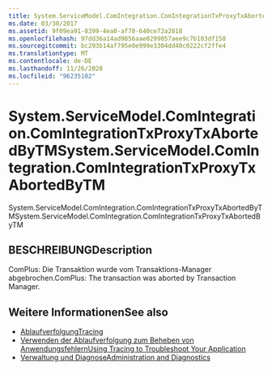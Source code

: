 ```yaml
---
title: System.ServiceModel.ComIntegration.ComIntegrationTxProxyTxAbortedByTM
ms.date: 03/30/2017
ms.assetid: 9f09ea91-8399-4ea0-af70-640ce72a2018
ms.openlocfilehash: 97dd36a14ad9856aae0299057aee9c7b103df158
ms.sourcegitcommit: bc293b14af795e0e999e3304dd40c0222cf2ffe4
ms.translationtype: MT
ms.contentlocale: de-DE
ms.lasthandoff: 11/26/2020
ms.locfileid: "96235102"
---
```

# <a name="systemservicemodelcomintegrationcomintegrationtxproxytxabortedbytm"></a><span data-ttu-id="12d7b-102">System.ServiceModel.ComIntegration.ComIntegrationTxProxyTxAbortedByTM</span><span class="sxs-lookup"><span data-stu-id="12d7b-102">System.ServiceModel.ComIntegration.ComIntegrationTxProxyTxAbortedByTM</span></span>

<span data-ttu-id="12d7b-103">System.ServiceModel.ComIntegration.ComIntegrationTxProxyTxAbortedByTM</span><span class="sxs-lookup"><span data-stu-id="12d7b-103">System.ServiceModel.ComIntegration.ComIntegrationTxProxyTxAbortedByTM</span></span>  
  
## <a name="description"></a><span data-ttu-id="12d7b-104">BESCHREIBUNG</span><span class="sxs-lookup"><span data-stu-id="12d7b-104">Description</span></span>  

 <span data-ttu-id="12d7b-105">ComPlus: Die Transaktion wurde vom Transaktions-Manager abgebrochen.</span><span class="sxs-lookup"><span data-stu-id="12d7b-105">ComPlus: The transaction was aborted by Transaction Manager.</span></span>  
  
## <a name="see-also"></a><span data-ttu-id="12d7b-106">Weitere Informationen</span><span class="sxs-lookup"><span data-stu-id="12d7b-106">See also</span></span>

- [<span data-ttu-id="12d7b-107">Ablaufverfolgung</span><span class="sxs-lookup"><span data-stu-id="12d7b-107">Tracing</span></span>](index.md)
- [<span data-ttu-id="12d7b-108">Verwenden der Ablaufverfolgung zum Beheben von Anwendungsfehlern</span><span class="sxs-lookup"><span data-stu-id="12d7b-108">Using Tracing to Troubleshoot Your Application</span></span>](using-tracing-to-troubleshoot-your-application.md)
- [<span data-ttu-id="12d7b-109">Verwaltung und Diagnose</span><span class="sxs-lookup"><span data-stu-id="12d7b-109">Administration and Diagnostics</span></span>](../index.md)
